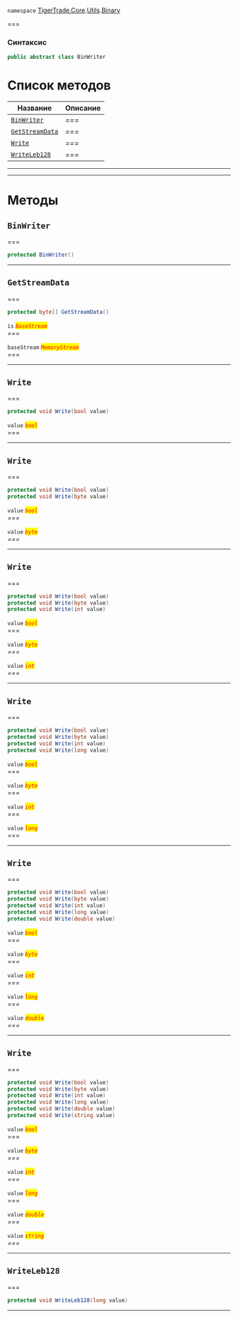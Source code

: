 
`namespace` [TigerTrade.Core](../../../TigerTrade.Core.md).[Utils](../../../TigerTrade.Core/Utils.md).[Binary](../../../TigerTrade.Core/Utils/Binary.md)


===

### Синтаксис
```csharp
public abstract class BinWriter
```


# Список методов
| Название | Описание |
| --- | --- |
| [`BinWriter`](#method-binwriter) | *===* |
| [`GetStreamData`](#method-getstreamdata) | *===* |
| [`Write`](#method-write) | *===* |
| [`WriteLeb128`](#method-writeleb128) | *===* |





***  
***  
# Методы

## `BinWriter`<a href="method-binwriter" id="method-binwriter"></a>
===
```csharp
protected BinWriter()
```

***  

## `GetStreamData`<a href="method-getstreamdata" id="method-getstreamdata"></a>
===
```csharp
protected byte[] GetStreamData()
```

`is` <mark style="color:red;">*`BaseStream`*</mark>  
 *===*  

`baseStream` <mark style="color:red;">*`MemoryStream`*</mark>  
 *===*  


***  

## `Write`<a href="method-write" id="method-write"></a>
===
```csharp
protected void Write(bool value)
```
`value` <mark style="color:red;">*`bool`*</mark>  
 *===*  


***  

## `Write`<a href="method-write" id="method-write"></a>
===
```csharp
protected void Write(bool value)
protected void Write(byte value)
```
`value` <mark style="color:red;">*`bool`*</mark>  
 *===*  

`value` <mark style="color:red;">*`byte`*</mark>  
 *===*  


***  

## `Write`<a href="method-write" id="method-write"></a>
===
```csharp
protected void Write(bool value)
protected void Write(byte value)
protected void Write(int value)
```
`value` <mark style="color:red;">*`bool`*</mark>  
 *===*  

`value` <mark style="color:red;">*`byte`*</mark>  
 *===*  

`value` <mark style="color:red;">*`int`*</mark>  
 *===*  


***  

## `Write`<a href="method-write" id="method-write"></a>
===
```csharp
protected void Write(bool value)
protected void Write(byte value)
protected void Write(int value)
protected void Write(long value)
```
`value` <mark style="color:red;">*`bool`*</mark>  
 *===*  

`value` <mark style="color:red;">*`byte`*</mark>  
 *===*  

`value` <mark style="color:red;">*`int`*</mark>  
 *===*  

`value` <mark style="color:red;">*`long`*</mark>  
 *===*  


***  

## `Write`<a href="method-write" id="method-write"></a>
===
```csharp
protected void Write(bool value)
protected void Write(byte value)
protected void Write(int value)
protected void Write(long value)
protected void Write(double value)
```
`value` <mark style="color:red;">*`bool`*</mark>  
 *===*  

`value` <mark style="color:red;">*`byte`*</mark>  
 *===*  

`value` <mark style="color:red;">*`int`*</mark>  
 *===*  

`value` <mark style="color:red;">*`long`*</mark>  
 *===*  

`value` <mark style="color:red;">*`double`*</mark>  
 *===*  


***  

## `Write`<a href="method-write" id="method-write"></a>
===
```csharp
protected void Write(bool value)
protected void Write(byte value)
protected void Write(int value)
protected void Write(long value)
protected void Write(double value)
protected void Write(string value)
```
`value` <mark style="color:red;">*`bool`*</mark>  
 *===*  

`value` <mark style="color:red;">*`byte`*</mark>  
 *===*  

`value` <mark style="color:red;">*`int`*</mark>  
 *===*  

`value` <mark style="color:red;">*`long`*</mark>  
 *===*  

`value` <mark style="color:red;">*`double`*</mark>  
 *===*  

`value` <mark style="color:red;">*`string`*</mark>  
 *===*  


***  

## `WriteLeb128`<a href="method-writeleb128" id="method-writeleb128"></a>
===
```csharp
protected void WriteLeb128(long value)
```

***  

